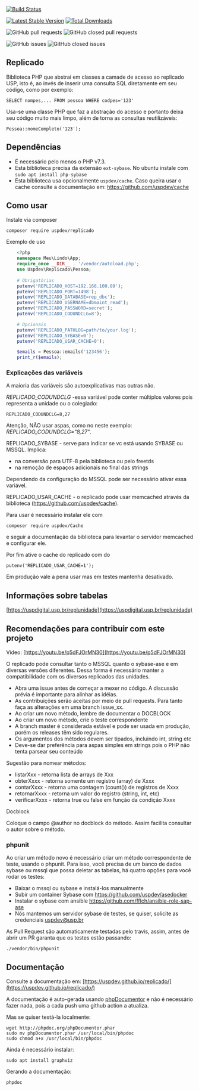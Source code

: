 [![Build Status](https://travis-ci.org/uspdev/replicado.svg?branch=master)](https://travis-ci.org/uspdev/replicado)

[![Latest Stable Version](https://poser.pugx.org/uspdev/replicado/v/stable.svg)](https://packagist.org/packages/uspdev/replicado)
[![Total Downloads](https://poser.pugx.org/uspdev/replicado/downloads.svg)](https://packagist.org/packages/uspdev/replicado)

![GitHub pull requests](https://img.shields.io/github/issues-pr-raw/uspdev/replicado.svg) 
![GitHub closed pull requests](https://img.shields.io/github/issues-pr-closed-raw/uspdev/replicado.svg)

![GitHub issues](https://img.shields.io/github/issues/uspdev/replicado.svg) 
![GitHub closed issues](https://img.shields.io/github/issues-closed/uspdev/replicado.svg)

## Replicado

Biblioteca PHP que abstrai em classes a camade de acesso ao replicado USP, 
isto é, ao invés de inserir uma consulta SQL diretamente em seu código, 
como por exemplo: 

    SELECT nompes,... FROM pessoa WHERE codpes='123'

Usa-se uma classe PHP que faz a abstração do acesso e portanto deixa 
seu código muito mais limpo, além de torna as consultas reutilizáveis:

    Pessoa::nomeCompleto('123');

## Dependências

* É necessário pelo menos o PHP v7.3.
* Esta biblioteca precisa da extensão `ext-sybase`. No ubuntu instale com `sudo apt install php-sybase`
* Esta biblioteca usa opcionalmente `uspdev/cache`. Caso queira usar o cache consulte a documentação em: https://github.com/uspdev/cache

## Como usar

Instale via composer

    composer require uspdev/replicado

Exemplo de uso

```php
    <?php
    namespace Meu\Lindo\App;
    require_once __DIR__ . '/vendor/autoload.php';
    use Uspdev\Replicado\Pessoa;
    
    # Obrigatórias
    putenv('REPLICADO_HOST=192.168.100.89');
    putenv('REPLICADO_PORT=1498');
    putenv('REPLICADO_DATABASE=rep_dbc');
    putenv('REPLICADO_USERNAME=dbmaint_read');
    putenv('REPLICADO_PASSWORD=secret');
    putenv('REPLICADO_CODUNDCLG=8');

    # Opcionais
    putenv('REPLICADO_PATHLOG=path/to/your.log');
    putenv('REPLICADO_SYBASE=0');
    putenv('REPLICADO_USAR_CACHE=0');

    $emails = Pessoa::emails('123456');
    print_r($emails);
```

### Explicações das variáveis

A maioria das variáveis são autoexplicativas mas outras não.

*REPLICADO_CODUNDCLG* -essa variável pode conter múltiplos valores pois representa a unidade ou o colegiado:

    REPLICADO_CODUNDCLG=8,27

Atenção, NÃO usar aspas, como no neste exemplo: *REPLICADO_CODUNDCLG="8,27"*.

REPLICADO_SYBASE - serve para indicar se vc está usando SYBASE ou MSSQL. Implica:
* na conversão para UTF-8 pela biblioteca ou pelo freetds
* na remoção de espaços adicionais no final das strings

Dependendo da configuração do MSSQL pode ser necessário ativar essa variável.

REPLICADO_USAR_CACHE - o replicado pode usar memcached através da biblioteca (https://github.com/uspdev/cache). 

Para usar é necessário instalar ele com 

    composer require uspdev/Cache

e seguir a documentação da biblioteca para levantar o servidor memcached e configurar ele. 

Por fim ative o cache do replicado com do

    putenv('REPLICADO_USAR_CACHE=1');

Em produção vale a pena usar mas em testes mantenha desativado.

## Informações sobre tabelas

   [https://uspdigital.usp.br/replunidade](https://uspdigital.usp.br/replunidade)

## Recomendações para contribuir com este projeto

Vídeo:  [https://youtu.be/p5dFJOrMN30](https://youtu.be/p5dFJOrMN30)

O replicado pode consultar tanto o MSSQL quanto o sybase-ase e em diversas versões diferentes. Dessa forma é necessário manter a compatibilidade com os diversos replicados das unidades.

* Abra uma issue antes de começar a mexer no código. A discussão prévia é importante para alinhar as idéias.
* As contribuições serão aceitas por meio de pull requests. Para tanto faça as alterações em uma branch issue_xx.
* Ao criar um novo método, lembre de documentar o DOCBLOCK
* Ao criar um novo método, crie o teste correspondente
* A branch master é considerada estável e pode ser usada em produção, porém os releases têm sido regulares.
* Os argumentos dos métodos devem ser tipados, incluindo int, string etc
* Deve-se dar preferência para aspas simples em strings pois o PHP não tenta parsear seu conteúdo

Sugestão para nomear métodos:

* listarXxx - retorna lista de arrays de Xxx
* obterXxxx - retorna somente um registro (array) de Xxxx
* contarXxxx - retorna uma contagem (count()) de registros de Xxxx
* retornarXxxx - retorna um valor do registro (string, int, etc)
* verificarXxxx - retorna true ou false em função da condição Xxxx

Docblock

Coloque o campo @author no docblock do método. Assim facilita consultar o autor sobre o método.
### phpunit

Ao criar um método novo é necessário criar um método correspondente de teste, usando o phpunit. Para isso, você precisa de um banco de dados sybase ou mssql 
que possa deletar as tabelas, há quatro opções para você rodar os testes:

- Baixar o mssql ou sybase e instalá-los manualmente
- Subir um container Sybase com https://github.com/uspdev/asedocker
- Instalar o sybase com ansible https://github.com/fflch/ansible-role-sap-ase
- Nós mantemos um servidor sybase de testes, se quiser, solicite as credenciais uspdev@usp.br

As Pull Request são automaticamente testadas pelo travis, assim, antes de abrir um
PR garanta que os testes estão passando:

    ./vendor/bin/phpunit

## Documentação

Consulte a documentação em:
[https://uspdev.github.io/replicado/](https://uspdev.github.io/replicado/)

A documentação é auto-gerada usando [phpDocumentor](https://www.phpdoc.org/) e não é necessário
fazer nada, pois a cada push uma github action a atualiza.

Mas se quiser testá-la localmente:

    wget http://phpdoc.org/phpDocumentor.phar
    sudo mv phpDocumentor.phar /usr/local/bin/phpdoc
    sudo chmod a+x /usr/local/bin/phpdoc

Ainda é necessário instalar:

    sudo apt install graphviz

Gerando a documentação:

    phpdoc
